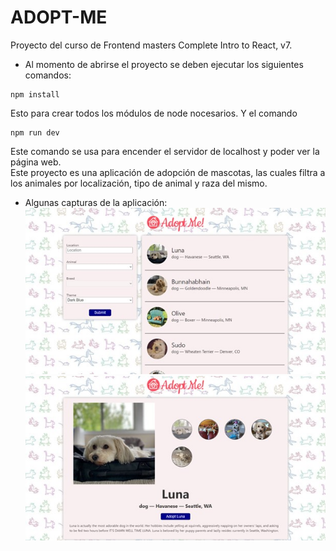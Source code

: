 # ADOPT-ME
Proyecto del curso de Frontend masters Complete Intro to React, v7.  
- Al momento de abrirse el proyecto se deben ejecutar los siguientes comandos:
```
npm install
```
Esto para crear todos los módulos de node nocesarios. Y el comando
```
npm run dev
```
Este comando se usa para encender el servidor de localhost y poder ver la página web.  
Este proyecto es una aplicación de adopción de mascotas, las cuales filtra a los animales por localización, tipo de animal y raza del mismo.
- Algunas capturas de la aplicación:  
![Captura](/captures/cap1.jpg)  
![Captura](/captures/cap2.jpg)

